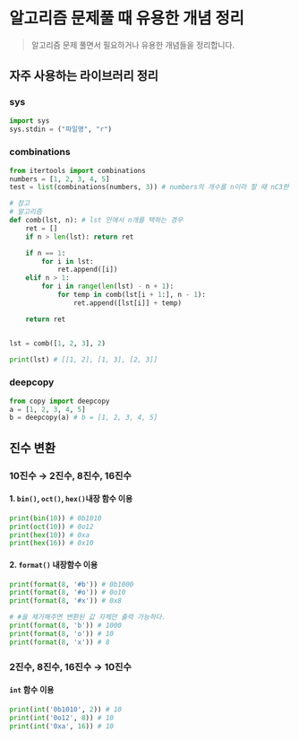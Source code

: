 # 알고리즘 문제풀 때 유용한 개념 정리

> 알고리즘 문제 풀면서 필요하거나 유용한 개념들을 정리합니다.

## 자주 사용하는 라이브러리 정리

### sys

```python
import sys
sys.stdin = ("파일명", "r")
```

### combinations

```python
from itertools import combinations
numbers = [1, 2, 3, 4, 5]
test = list(combinations(numbers, 3)) # numbers의 개수를 n이라 할 때 nC3한 경우를 모두 test 저장한다.
```

```python
# 참고
# 알고리즘
def comb(lst, n): # lst 안에서 n개를 택하는 경우
    ret = []
    if n > len(lst): return ret

    if n == 1:
        for i in lst:
            ret.append([i])
    elif n > 1:
        for i in range(len(lst) - n + 1):
            for temp in comb(lst[i + 1:], n - 1):
                ret.append([lst[i]] + temp)

    return ret


lst = comb([1, 2, 3], 2)

print(lst) # [[1, 2], [1, 3], [2, 3]]
```



### deepcopy

```python
from copy import deepcopy
a = [1, 2, 3, 4, 5]
b = deepcopy(a) # b = [1, 2, 3, 4, 5]
```



## 진수 변환

### 10진수 → 2진수, 8진수, 16진수

#### 1. `bin()`, `oct()`, `hex()`내장 함수 이용

```python
print(bin(10)) # 0b1010
print(oct(10)) # 0o12
print(hex(10)) # 0xa
print(hex(16)) # 0x10
```

#### 2. `format()` 내장함수 이용

```python
print(format(8, '#b')) # 0b1000
print(format(8, '#o')) # 0o10
print(format(8, '#x')) # 0x8

# #을 제거해주면 변환된 값 자체만 출력 가능하다.
print(format(8, 'b')) # 1000
print(format(8, 'o')) # 10
print(format(8, 'x')) # 8
```

### 2진수, 8진수, 16진수 → 10진수

#### `int` 함수 이용

```python
print(int('0b1010', 2)) # 10
print(int('0o12', 8)) # 10
print(int('0xa', 16)) # 10
```




